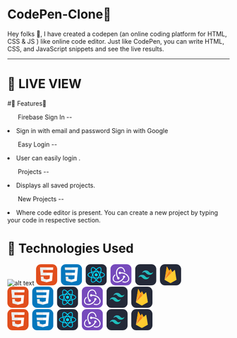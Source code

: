 
# CodePen-Clone🔗

Hey folks 🚀,
I have created a codepen (an online coding platform for HTML, CSS & JS ) like online code editor.
Just like CodePen, you can write HTML, CSS, and JavaScript snippets and see the live results.

<hr>

# 📌 LIVE VIEW



#📌 Features🛒

<ul> Firebase Sign In -- </ul>

<li>
  Sign in with email and password
   Sign in with Google
</li>

<ul>Easy Login --</ul>
<li>User can easily login .</li>

<ul>Projects --</ul>
<li>Displays all saved projects.</li>

<ul>New Projects --</ul>
<li>Where code editor is present. You can create a new project by typing your code in respective section.</li>


# 📌 Technologies Used

![alt text](image.jpg)
![alt text](image.png)
![alt text](image-1.png)
![alt text](image-2.png)